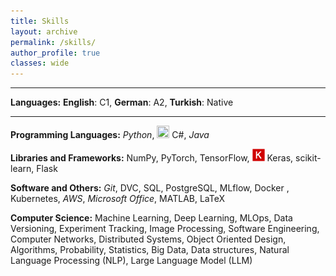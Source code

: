 ```yaml
---
title: Skills
layout: archive
permalink: /skills/
author_profile: true
classes: wide
---
```


---

**Languages:** **English**: C1, **German**: A2, **Turkish**: Native

---

**Programming Languages:** <i class="fab fa-python"> Python</i>, <img src="../assets/images/logos/c#.png" style="width: 20px; height: 20px;"> C#, <i class="fab fa-java"> Java</i>


**Libraries and Frameworks:** NumPy, PyTorch, TensorFlow, <img src="/assets/images/logos/Keras_logo.svg" style="width: 20px; height: 20px;"> </img> Keras, scikit-learn, Flask



**Software and Others:** <i class="fab fa-git"> Git</i>, DVC, <i class="fas fa-database"></i> SQL, PostgreSQL, MLflow, <i class="fab fa-docker"></i> Docker , Kubernetes, <i class="fab fa-aws"> AWS</i>, <i class="fab fa-microsoft"> Microsoft Office</i>, MATLAB, LaTeX

**Computer Science:** Machine Learning, Deep Learning, MLOps, Data Versioning, Experiment Tracking, Image Processing, Software Engineering, Computer Networks, Distributed Systems, Object Oriented Design, Algorithms, Probability, Statistics, Big Data, Data structures, Natural Language Processing (NLP), Large Language Model (LLM)